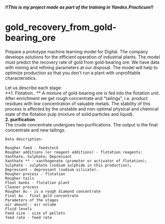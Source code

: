 ***!!This is my project made as part of the training in Yandex.Practicum!!***

# gold_recovery_from_gold-bearing_ore

Prepare a prototype machine learning model for Digital. The company develops solutions for the efficient operation of industrial plants.
The model must predict the recovery rate of gold from gold-bearing ore. We have data with mining and refining parameters at our disposal.
The model will help to optimize production so that you don't run a plant with unprofitable characteristics.

Let us describe each stage:<br>
**1. Flotation . **
A mixture of gold-bearing ore is fed into the flotation unit. After enrichment we get rough concentrate and "tailings", i.e. product residues with low concentration of valuable metals.
The stability of this process is affected by the unstable and non-optimal physical and chemical state of the flotation pulp (mixture of solid particles and liquid).<br>
**2. purification**<br>
The crude concentrate undergoes two purifications. The output is the final concentrate and new tailings.<br>


```
Data description:

Rougher feed - feedstock
Rougher additions (or reagent additions) - flotation reagents: Xanthate, Sulphate, Depressant
Xanthate ** - xanthogenate (promoter or activator of flotation);
Sulphate - sulphate (sodium sulphide in this production);
Depressant - depressant (sodium silicate).
Rougher process - flotation
Rougher tails
Float banks - flotation plant
Cleaner process
Rougher Au - is a rough diamond concentrate
Final Au - final gold concentrate
Parameters of the stages
air amount - air volume
Fluid levels
Feed size - size of pellets
feed rate - feed rate
```
